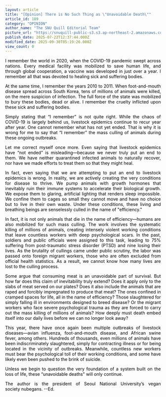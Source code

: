 ```yaml
---
layout: article
title: "[Opinion] There is No Such Thing as \"Unavoidable Death\""
article_id: 189
category: "OPINION"
author_name: "The SNU Quill Editorial Team"
picture_url: "https://snuquill-public-s3.s3.ap-northeast-2.amazonaws.com/photo/article/ce4b4a8b-c97c-49e1-98de-fa4321643ebc.jpeg"
publish_date: 2025-07-22T12:37:44.000Z
modified_date: 2025-09-30T05:19:26.000Z
view_count: 0
---
```


<p style="text-align:justify;"><span style="color:black;">I remember the world in 2020, when the COVID-19 pandemic swept across nations. Every medical facility was mobilized to save human life, and through global cooperation, a vaccine was developed in just over a year. I remember all that was devoted to healing sick and suffering bodies.&nbsp;</span></p><p style="text-align:justify;"><span style="color:black;">At the same time, I remember the years 2010 to 2011. When foot-and-mouth disease spread across South Korea, tens of millions of animals were killed, on the mere suspicion of infection. The full force of the state was mobilized to bury these bodies, dead or alive. I remember the cruelty inflicted upon these sick and suffering bodies.&nbsp;</span></p><p style="text-align:justify;"><span style="color:black;">Simply stating that “I remember” is not quite right. While the chaos of COVID-19 is largely behind us, livestock epidemics continue to recur year after year. One cannot remember what has not yet ended. That is why it is wrong for me to say that “I remember” the mass culling of animals during these ongoing outbreaks.&nbsp;</span></p><p style="text-align:justify;"><span style="color:black;">Let me correct myself once more. Even saying that livestock epidemics have “not ended” is misleading—because we never truly put an end to them. We have neither quarantined infected animals to naturally recover, nor have we made efforts to treat them so that they might heal.</span></p><p style="text-align:justify;"><span style="color:black;">In fact, even saying that we are attempting to put an end to livestock epidemics is wrong. In reality, we are actively creating the very conditions for disease to thrive. We pump animals with growth hormones that inevitably ruin their immune systems to accelerate their biological growth. We expose them to glaring, artificial lighting that renders sleep impossible. We confine them to cages so small they cannot move and have no choice but to live in their own waste. Under these conditions, these living and breathing beings are senselessly culled in the name of "efficiency."&nbsp;</span></p><p style="text-align:justify;"><span style="color:black;">In fact, it is not only animals that die in the name of efficiency—humans are also mobilized for such mass culling. The work involves the systematic killing of millions of animals, creating intensely violent working conditions that leave countless workers with deep psychological scars. In the past, soldiers and public officials were assigned to this task, leading to 75% suffering from post-traumatic stress disorder (PTSD) and nine losing their lives. As the brutality of cullings came under public scrutiny, the labor was passed onto foreign migrant workers, those who are often excluded from official health statistics. As a result, we cannot know how many lives are lost to the culling process.&nbsp;</span></p><p style="text-align:justify;"><span style="color:black;">Some argue that consuming meat is an unavoidable part of survival. But how far does this claim of inevitability truly extend? Does it apply only to the slabs of meat served on our plates? Does it also include the animals that are raped and forcibly impregnated to produce that meat? The ones confined in cramped spaces for life, all in the name of efficiency? Those slaughtered for simply falling ill in environments designed to breed disease? Or the migrant workers who face severe psychological trauma as they are forced to carry out the mass killing of millions of animals? How deeply must death embed itself into our daily lives before we can no longer look away?&nbsp;</span></p><p style="text-align:justify;"><span style="color:black;">This year, there have once again been multiple outbreaks of livestock diseases—avian influenza, foot-and-mouth disease, and African swine fever, among others. Hundreds of thousands, even millions of animals have been indiscriminately slaughtered, simply for contracting illness or for being located in the vicinity of outbreaks. Meanwhile, countless new workers must bear the psychological toll of their working conditions, and some have likely even been pushed to the brink of suicide.&nbsp;</span></p><p style="text-align:justify;"><span style="color:black;">Unless we begin to question the very foundation of a system built on the loss of life, these “unavoidable deaths" will only continue.&nbsp;</span></p><p style="text-align:justify;"><span style="color:black;">The author is the president of Seoul National University’s vegan society&nbsp;nubegans. --Ed.</span></p>
